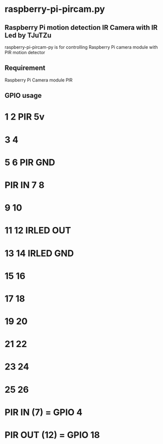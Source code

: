 raspberry-pi-pircam.py
======================

Raspberry Pi motion detection IR Camera with IR Led by TJuTZu
-------------------------------------------------------------


raspberry-pi-pircam-py is for controlling Raspberry Pi camera module
with PIR motion detector


Requirement
-----------

Raspberry Pi
Camera module
PIR


GPIO usage
----------------------
#         1  2 PIR 5v
#         3  4
#         5  6 PIR GND
# PIR IN  7  8
#         9  10
#         11 12 IRLED OUT
#         13 14 IRLED GND
#         15 16
#         17 18
#         19 20
#         21 22
#         23 24
#         25 26
#
# PIR IN (7) = GPIO 4
# PIR OUT (12) = GPIO 18

